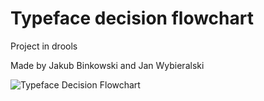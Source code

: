 # Typeface decision flowchart

Project in drools

Made by Jakub Binkowski and Jan Wybieralski



![Typeface Decision Flowchart](https://github.com/jakubbiniu/typeface-decision-flowchart/assets/101418523/05f98111-1440-4692-a79a-56b06ee69780)
